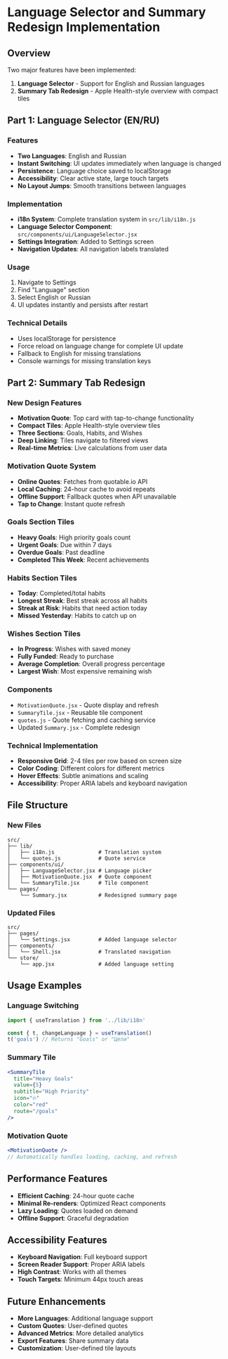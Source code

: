 # Language Selector and Summary Redesign Implementation

## Overview
Two major features have been implemented:
1. **Language Selector** - Support for English and Russian languages
2. **Summary Tab Redesign** - Apple Health-style overview with compact tiles

## Part 1: Language Selector (EN/RU)

### Features
- **Two Languages**: English and Russian
- **Instant Switching**: UI updates immediately when language is changed
- **Persistence**: Language choice saved to localStorage
- **Accessibility**: Clear active state, large touch targets
- **No Layout Jumps**: Smooth transitions between languages

### Implementation
- **i18n System**: Complete translation system in `src/lib/i18n.js`
- **Language Selector Component**: `src/components/ui/LanguageSelector.jsx`
- **Settings Integration**: Added to Settings screen
- **Navigation Updates**: All navigation labels translated

### Usage
1. Navigate to Settings
2. Find "Language" section
3. Select English or Russian
4. UI updates instantly and persists after restart

### Technical Details
- Uses localStorage for persistence
- Force reload on language change for complete UI update
- Fallback to English for missing translations
- Console warnings for missing translation keys

## Part 2: Summary Tab Redesign

### New Design Features
- **Motivation Quote**: Top card with tap-to-change functionality
- **Compact Tiles**: Apple Health-style overview tiles
- **Three Sections**: Goals, Habits, and Wishes
- **Deep Linking**: Tiles navigate to filtered views
- **Real-time Metrics**: Live calculations from user data

### Motivation Quote System
- **Online Quotes**: Fetches from quotable.io API
- **Local Caching**: 24-hour cache to avoid repeats
- **Offline Support**: Fallback quotes when API unavailable
- **Tap to Change**: Instant quote refresh

### Goals Section Tiles
- **Heavy Goals**: High priority goals count
- **Urgent Goals**: Due within 7 days
- **Overdue Goals**: Past deadline
- **Completed This Week**: Recent achievements

### Habits Section Tiles
- **Today**: Completed/total habits
- **Longest Streak**: Best streak across all habits
- **Streak at Risk**: Habits that need action today
- **Missed Yesterday**: Habits to catch up on

### Wishes Section Tiles
- **In Progress**: Wishes with saved money
- **Fully Funded**: Ready to purchase
- **Average Completion**: Overall progress percentage
- **Largest Wish**: Most expensive remaining wish

### Components
- `MotivationQuote.jsx` - Quote display and refresh
- `SummaryTile.jsx` - Reusable tile component
- `quotes.js` - Quote fetching and caching service
- Updated `Summary.jsx` - Complete redesign

### Technical Implementation
- **Responsive Grid**: 2-4 tiles per row based on screen size
- **Color Coding**: Different colors for different metrics
- **Hover Effects**: Subtle animations and scaling
- **Accessibility**: Proper ARIA labels and keyboard navigation

## File Structure

### New Files
```
src/
├── lib/
│   ├── i18n.js              # Translation system
│   └── quotes.js            # Quote service
├── components/ui/
│   ├── LanguageSelector.jsx # Language picker
│   ├── MotivationQuote.jsx  # Quote component
│   └── SummaryTile.jsx      # Tile component
└── pages/
    └── Summary.jsx          # Redesigned summary page
```

### Updated Files
```
src/
├── pages/
│   └── Settings.jsx         # Added language selector
├── components/
│   └── Shell.jsx            # Translated navigation
└── store/
    └── app.jsx              # Added language setting
```

## Usage Examples

### Language Switching
```jsx
import { useTranslation } from '../lib/i18n'

const { t, changeLanguage } = useTranslation()
t('goals') // Returns "Goals" or "Цели"
```

### Summary Tile
```jsx
<SummaryTile
  title="Heavy Goals"
  value={5}
  subtitle="High Priority"
  icon="🔥"
  color="red"
  route="/goals"
/>
```

### Motivation Quote
```jsx
<MotivationQuote />
// Automatically handles loading, caching, and refresh
```

## Performance Features
- **Efficient Caching**: 24-hour quote cache
- **Minimal Re-renders**: Optimized React components
- **Lazy Loading**: Quotes loaded on demand
- **Offline Support**: Graceful degradation

## Accessibility Features
- **Keyboard Navigation**: Full keyboard support
- **Screen Reader Support**: Proper ARIA labels
- **High Contrast**: Works with all themes
- **Touch Targets**: Minimum 44px touch areas

## Future Enhancements
- **More Languages**: Additional language support
- **Custom Quotes**: User-defined quotes
- **Advanced Metrics**: More detailed analytics
- **Export Features**: Share summary data
- **Customization**: User-defined tile layouts
